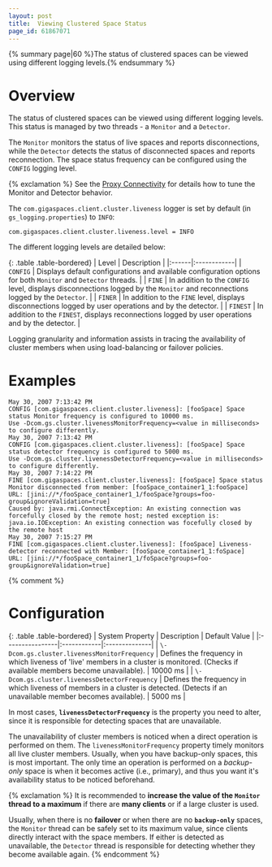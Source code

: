```yaml
---
layout: post
title:  Viewing Clustered Space Status
page_id: 61867071
---
```


{% summary page|60 %}The status of clustered spaces can be viewed using different logging levels.{% endsummary %}

# Overview

The status of clustered spaces can be viewed using different logging levels. This status is managed by two threads - a `Monitor` and a `Detector`.

The `Monitor` monitors the status of live spaces and reports disconnections, while the `Detector` detects the status of disconnected spaces and reports reconnection. The space status frequency can be configured using the `CONFIG` logging level.

{% exclamation %} See the [Proxy Connectivity](/xap96/proxy-connectivity.html) for details how to tune the Monitor and Detector behavior.

The `com.gigaspaces.client.cluster.liveness` logger is set by default (in `gs_logging.properties`) to `INFO`:

    com.gigaspaces.client.cluster.liveness.level = INFO

The different logging levels are detailed below:

{: .table .table-bordered}
| Level | Description |
|:------|:------------|
| `CONFIG` | Displays default configurations and available configuration options for both `Monitor` and `Detector` threads. |
| `FINE` | In addition to the `CONFIG` level, displays disconnections logged by the `Monitor` and reconnections logged by the `Detector`. |
| `FINER` | In addition to the `FINE` level, displays disconnections logged by user operations and by the detector. |
| `FINEST` | In addition to the `FINEST`, displays reconnections logged by user operations and by the detector. |

Logging granularity and information assists in tracing the availability of cluster members when using load-balancing or failover policies.

# Examples

    May 30, 2007 7:13:42 PM
    CONFIG [com.gigaspaces.client.cluster.liveness]: [fooSpace] Space status Monitor frequency is configured to 10000 ms.
    Use -Dcom.gs.cluster.livenessMonitorFrequency=<value in milliseconds> to configure differently.
    May 30, 2007 7:13:42 PM
    CONFIG [com.gigaspaces.client.cluster.liveness]: [fooSpace] Space status detector frequency is configured to 5000 ms.
    Use -Dcom.gs.cluster.livenessDetectorFrequency=<value in milliseconds> to configure differently.
    May 30, 2007 7:14:22 PM
    FINE [com.gigaspaces.client.cluster.liveness]: [fooSpace] Space status Monitor disconnected from member: [fooSpace_container1_1:fooSpace]
    URL: [jini://*/fooSpace_container1_1/fooSpace?groups=foo-group&ignoreValidation=true]
    Caused by: java.rmi.ConnectException: An existing connection was forcefully closed by the remote host; nested exception is:
    java.io.IOException: An existing connection was focefully closed by the remote host
    May 30, 2007 7:15:27 PM
    FINE [com.gigaspaces.client.cluster.liveness]: [fooSpace] Liveness-detector reconnected with Member: [fooSpace_container1_1:foSpace]
    URL: [jini://*/fooSpace_container1_1/foSpace?groups=foo-group&ignoreValidation=true]

{% comment %}
# Configuration

{: .table .table-bordered}
| System Property | Description | Default Value |
|:----------------|:------------|:--------------|
| `\-Dcom.gs.cluster.livenessMonitorFrequency` | Defines the frequency in which liveness of 'live' members in a cluster is monitored. (Checks if available members become unavailable). | 10000 ms |
| `\-Dcom.gs.cluster.livenessDetectorFrequency` | Defines the frequency in which liveness of members in a cluster is detected. (Detects if an unavailable member becomes available). | 5000 ms |

In most cases, **`livenessDetectorFrequency`** is the property you need to alter, since it is responsible for detecting spaces that are unavailable.

The unavailability of cluster members is noticed when a direct operation is performed on them. The `livenessMonitorFrequency` property timely monitors all live cluster members. Usually, when you have backup-only spaces, this is most important. The only time an operation is performed on a _backup-only_ space is when it becomes active (i.e., primary), and thus you want it's availability status to be noticed beforehand.

{% exclamation %} It is recommended to **increase the value of the `Monitor` thread to a maximum** if there are **many clients** or if a large cluster is used.

Usually, when there is no **failover** or when there are no **`backup-only`** spaces, the `Monitor` thread can be safely set to its maximum value, since clients directly interact with the space members. If either is detected as unavailable, the `Detector` thread is responsible for detecting whether they become available again.
{% endcomment %}
